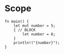# Scope

```rust,editable
fn main() {
    let mut number = 5;
    { // BLOCK
        let number = 8;
    }
    println!("{number}");
} 
```

<!-- ```rust,editable
fn main() {
    let mut number = 5;
    let mut x = move || { // LAMBDA
        number = 8+number;
        println!("{number}");
    };
    x();
    println!("{number}");
}
``` -->
